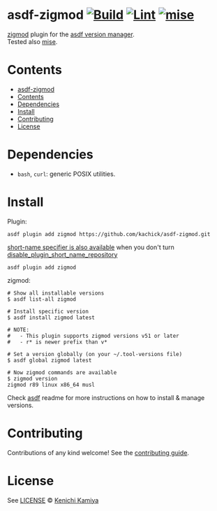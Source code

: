 # asdf-zigmod [![Build](https://github.com/kachick/asdf-zigmod/actions/workflows/build.yml/badge.svg?branch=main)](https://github.com/kachick/asdf-zigmod/actions/workflows/build.yml?query=branch%3Amain) [![Lint](https://github.com/kachick/asdf-zigmod/actions/workflows/lint.yml/badge.svg?branch=main)](https://github.com/kachick/asdf-zigmod/actions/workflows/lint.yml?query=branch%3Amain) [![mise](https://github.com/kachick/asdf-zigmod/actions/workflows/mise.yml/badge.svg?branch=main)](https://github.com/kachick/asdf-zigmod/actions/workflows/mise.yml?query=branch%3Amain)

[zigmod](https://github.com/nektro/zigmod) plugin for the [asdf version manager](https://asdf-vm.com).\
Tested also [mise](https://github.com/jdx/mise).

# Contents

- [asdf-zigmod](#asdf-zigmod---)
- [Contents](#contents)
- [Dependencies](#dependencies)
- [Install](#install)
- [Contributing](#contributing)
- [License](#license)

# Dependencies

- `bash`, `curl`: generic POSIX utilities.

# Install

Plugin:

```shell
asdf plugin add zigmod https://github.com/kachick/asdf-zigmod.git
```

[short-name specifier is also available](https://github.com/asdf-vm/asdf-plugins/blob/82969331df11ba93e8bcfde89fc22da5f5874ac4/plugins/zigmod#L1) when you don't turn [disable_plugin_short_name_repository](https://asdf-vm.com/manage/configuration.html#disable-plugin-short-name-repository)

```shell
asdf plugin add zigmod
```

zigmod:

```console
# Show all installable versions
$ asdf list-all zigmod

# Install specific version
$ asdf install zigmod latest

# NOTE:
#   - This plugin supports zigmod versions v51 or later
#   - r* is newer prefix than v*

# Set a version globally (on your ~/.tool-versions file)
$ asdf global zigmod latest

# Now zigmod commands are available
$ zigmod version
zigmod r89 linux x86_64 musl
```

Check [asdf](https://github.com/asdf-vm/asdf) readme for more instructions on how to
install & manage versions.

# Contributing

Contributions of any kind welcome! See the [contributing guide](CONTRIBUTING.md).

# License

See [LICENSE](LICENSE) © [Kenichi Kamiya](https://github.com/kachick/)
